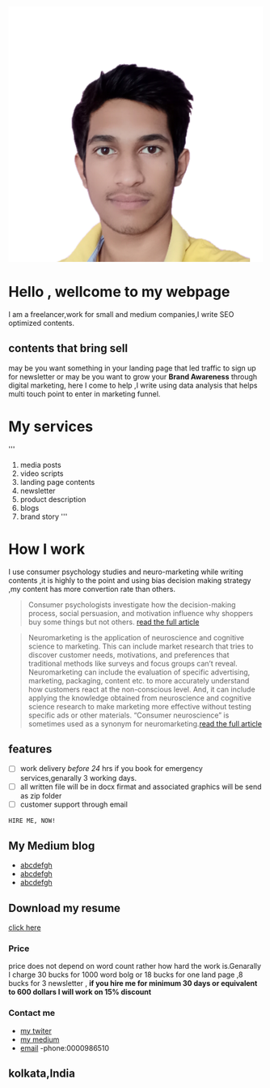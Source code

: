 ![profile picture](/profile-img1.png)

# Hello , wellcome to my webpage

I am a freelancer,work for small and medium companies,I write SEO optimized contents.

## contents that bring sell
may be you want something in your landing page that led traffic to sign up for newsletter or may be you want to grow your  __Brand Awareness__  through digital marketing,
here I come to help ,I write using data analysis that helps multi touch point to enter in marketing funnel.

# My services
'''
1. media posts
2. video scripts
3. landing page contents
4. newsletter
5. product description
6. blogs
7. brand story 
'''


# How I work
I use consumer psychology studies and neuro-marketing while writing contents ,it is highly to the point and using bias decision making strategy ,my content has more convertion rate than others.

>    Consumer psychologists investigate how the decision-making process, social persuasion, and motivation influence why shoppers buy some things but not others.
[read the full article](https://www.verywellmind.com/what-is-consumer-psychology-2794899)

>    Neuromarketing is the application of neuroscience and cognitive science to marketing. This can include market research that tries to discover customer needs, motivations, and preferences that traditional methods like surveys and focus groups can’t reveal.  Neuromarketing can include the evaluation of specific advertising, marketing, packaging, content etc. to more accurately understand how customers react at the non-conscious level. And, it can include applying the knowledge obtained from neuroscience and cognitive science research to make marketing more effective without testing specific ads or other materials.
 “Consumer neuroscience” is sometimes used as a synonym for neuromarketing.[read the full article](https://www.neurosciencemarketing.com/blog/articles/what-is-neuromarketing.html)
 

 
## features
- [ ] work delivery *before 24* hrs if you book for emergency services,genarally 3 working days.
- [ ] all written file will be in docx firmat and associated graphics will be send as zip folder
- [ ] customer support through email

```markdown
HIRE ME, NOW!
```
## My Medium blog
- [abcdefgh](xyz.xyz)
- [abcdefgh](xyz.xyz)
- [abcdefgh](xyz.xyz)
## Download my resume
[click here](https://google.com)

### Price
price does not depend on word count rather how hard the work is.Genarally I charge 30 bucks for 1000 word bolg or 18 bucks for one land page ,8 bucks for 3 newsletter ,
 __if you hire me for minimum 30 days or equivalent to 600 dollars I will work on 15% discount__
### Contact me
- [my twiter](https://mobile.twitter.com/anueya1)
- [my medium](medium.com)
- [email](google.com)
-phone:0000986510

## kolkata,India
